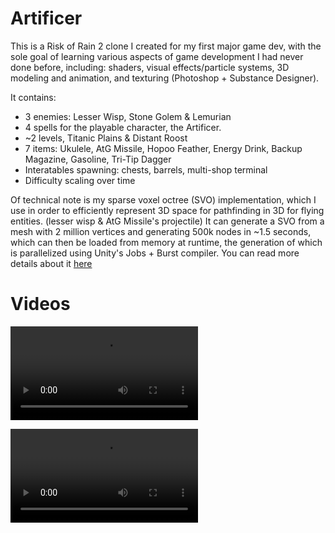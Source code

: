 # Artificer

This is a Risk of Rain 2 clone I created for my first major game dev, with the sole goal of learning various aspects of game development I had never done before, including: shaders, visual effects/particle systems,
3D modeling and animation, and texturing (Photoshop + Substance Designer).

It contains:
- 3 enemies: Lesser Wisp, Stone Golem & Lemurian
- 4 spells for the playable character, the Artificer.
- ~2 levels, Titanic Plains & Distant Roost
- 7 items: Ukulele, AtG Missile, Hopoo Feather, Energy Drink, Backup Magazine, Gasoline, Tri-Tip Dagger
- Interatables spawning: chests, barrels, multi-shop terminal
- Difficulty scaling over time

Of technical note is my sparse voxel octree (SVO) implementation, which I use in order to efficiently represent 3D space for pathfinding in 3D for flying entities. (lesser wisp & AtG Missile's projectile)
It can generate a SVO from a mesh with 2 million vertices and generating 500k nodes in ~1.5 seconds, which can then be loaded from memory at runtime, the generation of which is parallelized using Unity's Jobs + Burst compiler.
You can read more details about it [here](Assets/Scripts/3D%20Navigation/Octree.md)

# Videos

![video1](Videos/Artificer-Clip-1.mp4)

![video2](Videos/Artificer-Clip-2.mp4)
